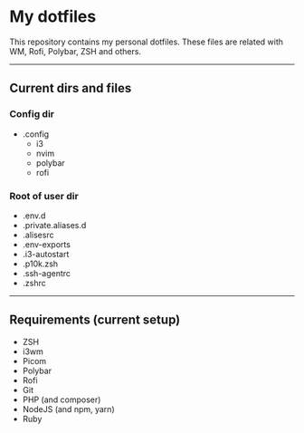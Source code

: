 # My dotfiles

This repository contains my personal dotfiles. These files are related with WM, Rofi, Polybar, ZSH and others.

---

## Current dirs and files


### Config dir
- .config
    - i3
    - nvim
    - polybar
    - rofi

### Root of user dir
- .env.d
- .private.aliases.d
- .alisesrc
- .env-exports
- .i3-autostart
- .p10k.zsh
- .ssh-agentrc
- .zshrc

---

## Requirements (current setup)

- ZSH
- i3wm
- Picom
- Polybar
- Rofi
- Git
- PHP (and composer)
- NodeJS (and npm, yarn)
- Ruby
